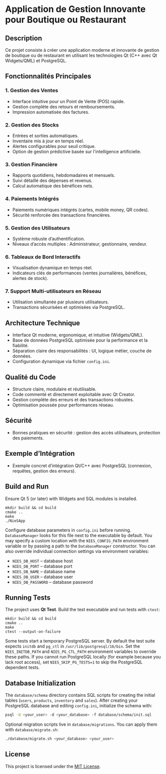 # Application de Gestion Innovante pour Boutique ou Restaurant

## Description

Ce projet consiste à créer une application moderne et innovante de gestion de boutique ou de restaurant en utilisant les technologies Qt (C++ avec Qt Widgets/QML) et PostgreSQL.

## Fonctionnalités Principales

### 1. Gestion des Ventes

* Interface intuitive pour un Point de Vente (POS) rapide.
* Gestion complète des retours et remboursements.
* Impression automatisée des factures.

### 2. Gestion des Stocks

* Entrées et sorties automatiques.
* Inventaire mis à jour en temps réel.
* Alertes configurables pour seuil critique.
* Option de gestion prédictive basée sur l'intelligence artificielle.

### 3. Gestion Financière

* Rapports quotidiens, hebdomadaires et mensuels.
* Suivi détaillé des dépenses et revenus.
* Calcul automatique des bénéfices nets.

### 4. Paiements Intégrés

* Paiements numériques intégrés (cartes, mobile money, QR codes).
* Sécurité renforcée des transactions financières.

### 5. Gestion des Utilisateurs

* Système robuste d’authentification.
* Niveaux d’accès multiples : Administrateur, gestionnaire, vendeur.

### 6. Tableaux de Bord Interactifs

* Visualisation dynamique en temps réel.
* Indicateurs clés de performances (ventes journalières, bénéfices, alertes de stock).

### 7. Support Multi-utilisateurs en Réseau

* Utilisation simultanée par plusieurs utilisateurs.
* Transactions sécurisées et optimisées via PostgreSQL.

## Architecture Technique

* Interface Qt moderne, ergonomique, et intuitive (Widgets/QML).
* Base de données PostgreSQL optimisée pour la performance et la fiabilité.
* Séparation claire des responsabilités : UI, logique métier, couche de données.
* Configuration dynamique via fichier `config.ini`.

## Qualité du Code

* Structure claire, modulaire et réutilisable.
* Code commenté et directement exploitable avec Qt Creator.
* Gestion complète des erreurs et des transactions robustes.
* Optimisation poussée pour performances réseau.

## Sécurité

* Bonnes pratiques en sécurité : gestion des accès utilisateurs, protection des paiements.

## Exemple d’Intégration

* Exemple concret d’intégration Qt/C++ avec PostgreSQL (connexion, requêtes, gestion des erreurs).

## Build and Run
Ensure Qt 5 (or later) with Widgets and SQL modules is installed.

```
mkdir build && cd build
cmake ..
make
./NieSApp
```

Configure database parameters in `config.ini` before running. `DatabaseManager`
looks for this file next to the executable by default. You may specify a custom
location with the `NIES_CONFIG_PATH` environment variable or by passing a path
to the `DatabaseManager` constructor. You can also override individual
connection settings via environment variables:

- `NIES_DB_HOST` – database host
- `NIES_DB_PORT` – database port
- `NIES_DB_NAME` – database name
- `NIES_DB_USER` – database user
- `NIES_DB_PASSWORD` – database password

## Running Tests

The project uses **Qt Test**. Build the test executable and run tests with
`ctest`:

```
mkdir build && cd build
cmake ..
make
ctest --output-on-failure
```

Some tests start a temporary PostgreSQL server. By default the test suite
expects `initdb` and `pg_ctl` in `/usr/lib/postgresql/16/bin`. Set the
`NIES_INITDB_PATH` and `NIES_PG_CTL_PATH` environment variables to override
these paths. If you cannot run PostgreSQL locally (for example because you lack
root access), set `NIES_SKIP_PG_TESTS=1` to skip the PostgreSQL dependent tests.

## Database Initialization

The `database/schema` directory contains SQL scripts for creating the initial
tables (`users`, `products`, `inventory` and `sales`). After creating your
PostgreSQL database and editing `config.ini`, initialize the schema with:

```sh
psql -U <your_user> -d <your_database> -f database/schema/init.sql
```

Optional migration scripts live in `database/migrations`. You can apply them with
`database/migrate.sh`:

```sh
./database/migrate.sh <your_database> <your_user>
```

## License

This project is licensed under the [MIT License](LICENSE).

